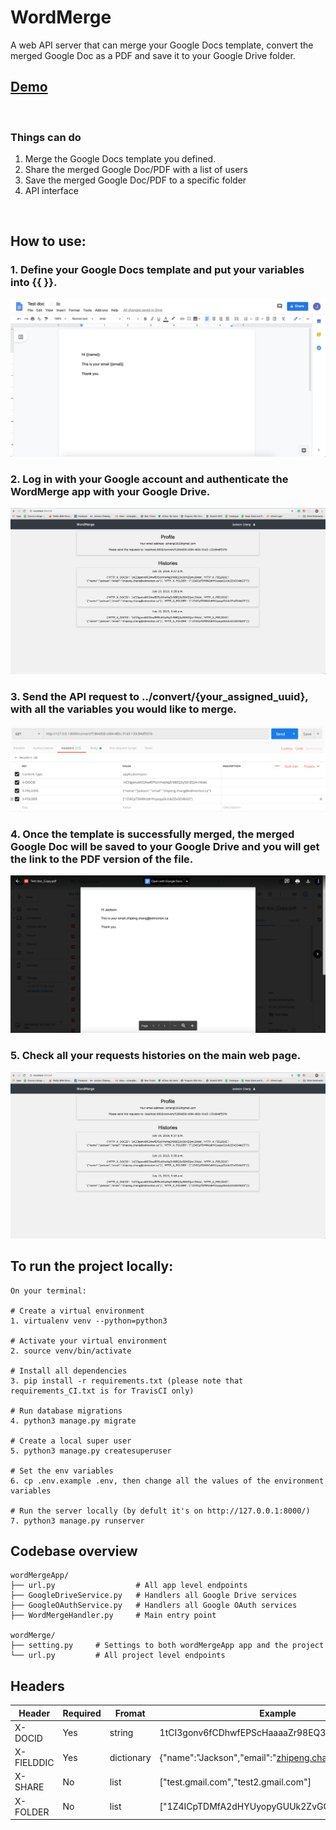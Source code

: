 

# WordMerge
A web API server that can merge your Google Docs template, convert the merged Google Doc as a PDF and save it to your Google Drive folder.

## [Demo](https://drive.google.com/file/d/1EnVnQqWbGThGhjmKMfukTJ0QBjQa0PqR/view?usp=sharing)

<br>

### Things can do
1. Merge the Google Docs template you defined.
2. Share the merged Google Doc/PDF with a list of users
3. Save the merged Google Doc/PDF to a specific folder
4. API interface
<br>

## How to use:
### 1. Define your Google Docs template and put your variables into {{ }}.
![Google Docs Template example](docs/GDoc_template.png)
### 2. Log in with your Google account and authenticate the WordMerge app with your Google Drive.
![Landing page](docs/Web_landing.png)
### 3. Send the API request to ../convert/{your_assigned_uuid}, with all the variables you would like to merge.
![API Request](docs/API_request.png)
### 4. Once the template is successfully merged, the merged Google Doc will be saved to your Google Drive and you will get the link to the PDF version of the file.
![Converted File](docs/Converted_pdf.png)
### 5. Check all your requests histories on the main web page.
![Landing page](docs/Web_landing.png)
## To run the project locally:
```
On your terminal:

# Create a virtual environment
1. virtualenv venv --python=python3

# Activate your virtual environment
2. source venv/bin/activate

# Install all dependencies
3. pip install -r requirements.txt (please note that requirements_CI.txt is for TravisCI only)

# Run database migrations
4. python3 manage.py migrate

# Create a local super user
5. python3 manage.py createsuperuser

# Set the env variables
6. cp .env.example .env, then change all the values of the environment variables

# Run the server locally (by defult it's on http://127.0.0.1:8000/)
7. python3 manage.py runserver
```
## Codebase overview

```
wordMergeApp/
├── url.py                  # All app level endpoints 
├── GoogleDriveService.py   # Handlers all Google Drive services
├── GoogleOAuthService.py   # Handlers all Google OAuth services
├── WordMergeHandler.py     # Main entry point

wordMerge/
├── setting.py     # Settings to both wordMergeApp app and the project 
└── url.py         # All project level endpoints
```

## Headers

|Header|Required|Fromat|Example|
|--|--|--|--|
|X-DOCID|Yes|string|1tCI3gonv6fCDhwfEPScHaaaaZr98EQ3y50HZQm19Xdo
|X-FIELDDIC|Yes|dictionary|{"name":"Jackson","email":"zhipeng.chang@gmail.ca"}
|X-SHARE|No|list|["test.gmail.com","test2.gmail.com"]
|X-FOLDER|No|list|["1Z4ICpTDMfA2dHYUyopyGUUk2ZvGO4333"]
